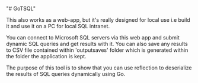 "# GoTSQL" 

This also works as a web-app, but it's really designed for local use i.e build it and use it on a PC for local SQL intranet.

You can connect to Microsoft SQL servers via this web app and submit dynamic SQL queries and get results with it.
You can also save any results to CSV file contained within 'outputsaves' folder which is generated within the folder the application is kept. 

The purpose of this tool is to show that you can use reflection to deserialize the results of SQL queries dynamically using Go.
